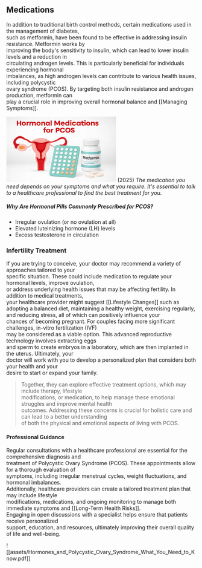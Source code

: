 ## Medications

In addition to traditional birth control methods, certain medications used in the management of diabetes,  
such as metformin, have been found to be effective in addressing insulin resistance. Metformin works by  
improving the body's sensitivity to insulin, which can lead to lower insulin levels and a reduction in  
circulating androgen levels. This is particularly beneficial for individuals experiencing hormonal  
imbalances, as high androgen levels can contribute to various health issues, including polycystic  
ovary syndrome (PCOS). By targeting both insulin resistance and androgen production, metformin can  
play a crucial role in improving overall hormonal balance and [[Managing Symptoms]]. 

![PCOS Medictions](image-3.png)
(2025)
*The medication you need depends on your symptoms and what you require. It's essential to talk  
to a healthcare professional to find the best treatment for you.*

##### Why Are Hormonal Pills Commonly Prescribed for PCOS?
- Irregular ovulation (or no ovulation at all)
- Elevated luteinizing hormone (LH) levels
- Excess testosterone in circulation

### Infertility Treatment

If you are trying to conceive, your doctor may recommend a variety of approaches tailored to your  
specific situation. These could include medication to regulate your hormonal levels, improve ovulation,  
or address underlying health issues that may be affecting fertility. In addition to medical treatments,  
your healthcare provider might suggest [[Lifestyle Changes]] such as adopting a balanced diet, maintaining 
a healthy weight, exercising regularly, and reducing stress, all of which can positively influence your  
chances of becoming pregnant. For couples facing more significant challenges, in-vitro fertilization (IVF)  
may be considered as a viable option. This advanced reproductive technology involves extracting eggs  
and sperm to create embryos in a laboratory, which are then implanted in the uterus. Ultimately, your  
doctor will work with you to develop a personalized plan that considers both your health and your  
desire to start or expand your family.


> Together, they can explore effective treatment options, which may include therapy, lifestyle  
modifications, or medication, to help manage these emotional struggles and improve mental health  
outcomes. Addressing these concerns is crucial for holistic care and can lead to a better understanding  
of both the physical and emotional aspects of living with PCOS.


#### Professional Guidance

Regular consultations with a healthcare professional are essential for the comprehensive diagnosis and  
treatment of Polycystic Ovary Syndrome (PCOS). These appointments allow for a thorough evaluation of  
symptoms, including irregular menstrual cycles, weight fluctuations, and hormonal imbalances.  
Additionally, healthcare providers can create a tailored treatment plan that may include lifestyle  
modifications, medications, and ongoing monitoring to manage both immediate symptoms and [[Long-Term Health Risks]].  
Engaging in open discussions with a specialist helps ensure that patients receive personalized  
support, education, and resources, ultimately improving their overall quality of life and well-being.

![[assets/Hormones_and_Polycystic_Ovary_Syndrome_What_You_Need_to_Know.pdf]]
